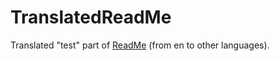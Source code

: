 # TranslatedReadMe
Translated "test" part of [ReadMe](https://github.com/tareknaous/readme) (from en to other languages).
